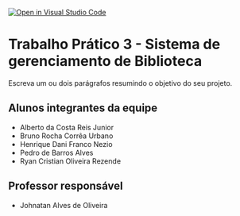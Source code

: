 [![Open in Visual Studio Code](https://classroom.github.com/assets/open-in-vscode-718a45dd9cf7e7f842a935f5ebbe5719a5e09af4491e668f4dbf3b35d5cca122.svg)](https://classroom.github.com/online_ide?assignment_repo_id=12676855&assignment_repo_type=AssignmentRepo)
# Trabalho Prático 3 - Sistema de gerenciamento de Biblioteca
Escreva um ou dois parágrafos resumindo o objetivo do seu projeto.

## Alunos integrantes da equipe

* Alberto da Costa Reis Junior
* Bruno Rocha Corrêa Urbano
* Henrique Dani Franco Nezio
* Pedro de Barros Alves
* Ryan Cristian Oliveira Rezende

## Professor responsável 

* Johnatan Alves de Oliveira

